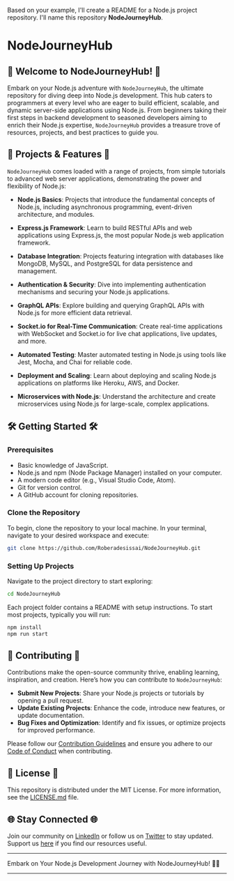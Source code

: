 Based on your example, I'll create a README for a Node.js project repository. I'll name this repository **NodeJourneyHub**.

# NodeJourneyHub

## 🌟 Welcome to NodeJourneyHub! 🌟

Embark on your Node.js adventure with `NodeJourneyHub`, the ultimate repository for diving deep into Node.js development. This hub caters to programmers at every level who are eager to build efficient, scalable, and dynamic server-side applications using Node.js. From beginners taking their first steps in backend development to seasoned developers aiming to enrich their Node.js expertise, `NodeJourneyHub` provides a treasure trove of resources, projects, and best practices to guide you.

## 🚀 Projects & Features 🚀

`NodeJourneyHub` comes loaded with a range of projects, from simple tutorials to advanced web server applications, demonstrating the power and flexibility of Node.js:

- **Node.js Basics**: Projects that introduce the fundamental concepts of Node.js, including asynchronous programming, event-driven architecture, and modules.
  
- **Express.js Framework**: Learn to build RESTful APIs and web applications using Express.js, the most popular Node.js web application framework.
  
- **Database Integration**: Projects featuring integration with databases like MongoDB, MySQL, and PostgreSQL for data persistence and management.
  
- **Authentication & Security**: Dive into implementing authentication mechanisms and securing your Node.js applications.
  
- **GraphQL APIs**: Explore building and querying GraphQL APIs with Node.js for more efficient data retrieval.
  
- **Socket.io for Real-Time Communication**: Create real-time applications with WebSocket and Socket.io for live chat applications, live updates, and more.
  
- **Automated Testing**: Master automated testing in Node.js using tools like Jest, Mocha, and Chai for reliable code.
  
- **Deployment and Scaling**: Learn about deploying and scaling Node.js applications on platforms like Heroku, AWS, and Docker.
  
- **Microservices with Node.js**: Understand the architecture and create microservices using Node.js for large-scale, complex applications.

## 🛠️ Getting Started 🛠️

### Prerequisites

- Basic knowledge of JavaScript.
- Node.js and npm (Node Package Manager) installed on your computer.
- A modern code editor (e.g., Visual Studio Code, Atom).
- Git for version control.
- A GitHub account for cloning repositories.

### Clone the Repository

To begin, clone the repository to your local machine. In your terminal, navigate to your desired workspace and execute:

```bash
git clone https://github.com/Roberadesissai/NodeJourneyHub.git
```

### Setting Up Projects

Navigate to the project directory to start exploring:

```bash
cd NodeJourneyHub
```

Each project folder contains a README with setup instructions. To start most projects, typically you will run:

```bash
npm install
npm run start
```

## 🤝 Contributing 🤝

Contributions make the open-source community thrive, enabling learning, inspiration, and creation. Here’s how you can contribute to `NodeJourneyHub`:

- **Submit New Projects**: Share your Node.js projects or tutorials by opening a pull request.
- **Update Existing Projects**: Enhance the code, introduce new features, or update documentation.
- **Bug Fixes and Optimization**: Identify and fix issues, or optimize projects for improved performance.

Please follow our [Contribution Guidelines](CONTRIBUTING.md) and ensure you adhere to our [Code of Conduct](CODE_OF_CONDUCT.md) when contributing.

## 📜 License 📜

This repository is distributed under the MIT License. For more information, see the [LICENSE.md](LICENSE.md) file.

## 🌐 Stay Connected 🌐

Join our community on [LinkedIn](Your_LinkedIn_Profile) or follow us on [Twitter](Your_Twitter_Profile) to stay updated. Support us [here](Your_Support_Link) if you find our resources useful.

---

Embark on Your Node.js Development Journey with NodeJourneyHub! 🌟🚀

---
